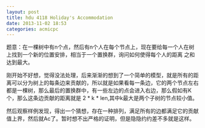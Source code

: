 ```yaml
---
layout: post
title: hdu 4118 Holiday's Accommodation
date: 2013-11-02 18:53
categories: acmicpc
---
```


题意：在一棵树中有n个点，然后有n个人在每个节点上，现在要给每一个人在树上找到一个新的位置安排，相当于一个置换群，询问如何使得每个人的距离 之和 达到最大。

刚开始不好想，觉得没法处理，后来渐渐的想到了一个简单的模型，就是所有的距离可以分为树上的每条边来贡献的，所以就是如果看每一条边，它的两个节点左右都是一棵树，那么最后的置换群中，有一些左边的点会进入右边，那么假如有K个，那么这条边贡献的距离就是 2 * k * len,其中k最大是两个子树的节点较小值。

然后观察样例发现，得出一个猜想，存在一种排列，满足所有的边都满足它的贡献值上界，然后就Ac了。暂时想不出严格的证明，但是隐隐约约差不多就是这样。